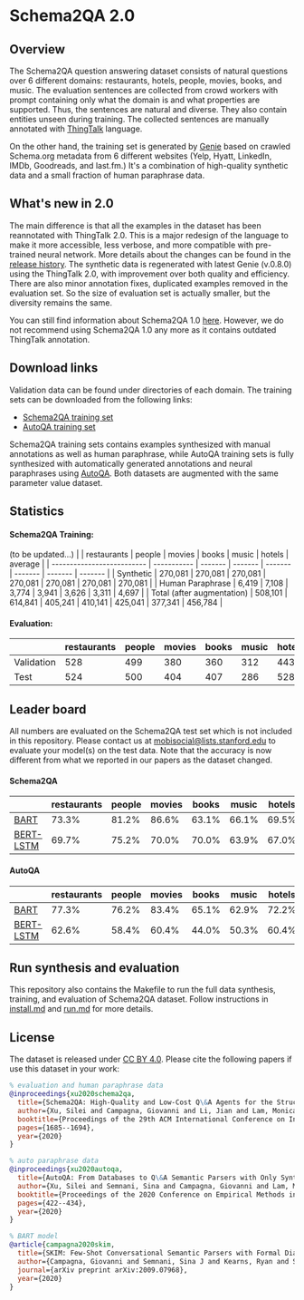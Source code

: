 # Schema2QA 2.0

## Overview
The Schema2QA question answering dataset consists of natural questions over 6 different domains: 
restaurants, hotels, people, movies, books, and music. 
The evaluation sentences are collected from crowd workers with prompt containing 
only what the domain is and what properties are supported. Thus, the sentences are natural 
and diverse. They also contain entities unseen during training. 
The collected sentences are manually annotated with 
[ThingTalk](https://wiki.almond.stanford.edu/en/thingtalk) language. 

On the other hand, the training set is generated by 
[Genie](https://github.com/stanford-oval/genie-toolkit) based on crawled Schema.org metadata 
from 6 different websites (Yelp, Hyatt, LinkedIn, IMDb, Goodreads, and last.fm.) 
It's a combination of high-quality synthetic data and
a small fraction of human paraphrase data. 

## What's new in 2.0
The main difference is that all the examples in the dataset has been reannotated 
with ThingTalk 2.0. This is a major redesign of the language to make it more accessible,
less verbose, and more compatible with pre-trained neural network. 
More details about the changes can be found in the [release history](https://github.com/stanford-oval/thingtalk/blob/master/HISTORY.md).
The synthetic data is regenerated with latest Genie (v.0.8.0) using the ThingTalk 2.0, 
with improvement over both quality and efficiency. 
There are also minor annotation fixes, duplicated examples removed in the evaluation set. 
So the size of evaluation set is actually smaller, but the diversity remains the same. 

You can still find information about Schema2QA 1.0 [here](./doc/1.0.md).
However, we do not recommend using Schema2QA 1.0 any more as it contains outdated ThingTalk 
annotation. 

## Download links
Validation data can be found under directories of each domain.
The training sets can be downloaded from the following links:
- [Schema2QA training set](https://almond-static.stanford.edu/research/schema2qa2.0/autoqa.tar.xz)
- [AutoQA training set](https://almond-static.stanford.edu/research/schema2qa2.0/schema2qa.tar.xz)

Schema2QA training sets contains examples synthesized with manual annotations as well as 
human paraphrase, while AutoQA training sets is fully synthesized with automatically generated 
annotations and neural paraphrases using [AutoQA](https://almond-static.stanford.edu/papers/autoqa-emnlp2020.pdf). 
Both datasets are augmented with the same parameter value dataset. 
 
## Statistics  
#### Schema2QA Training:
(to be updated...)
|                            | restaurants | people  | movies  | books   | music   | hotels  | average |
| -------------------------- | ----------- | ------- | ------- | ------- | ------- | ------- | ------- |
| Synthetic                  | 270,081     | 270,081 | 270,081 | 270,081 | 270,081 | 270,081 | 270,081 |
| Human Paraphrase           | 6,419       | 7,108   | 3,774   | 3,941   | 3,626   | 3,311   | 4,697   |
| Total (after augmentation) | 508,101     | 614,841 | 405,241 | 410,141 | 425,041 | 377,341 | 456,784 |

#### Evaluation: 
|            | restaurants | people | movies | books | music | hotels | average |
| ---------- | ----------- | ------ | ------ | ----- | ----- | ------ | ------- |
| Validation | 528         | 499    | 380    | 360   | 312   | 443    | 420.3   |
| Test       | 524         | 500    | 404    | 407   | 286   | 528    | 441.5   |

## Leader board 
All numbers are evaluated on the Schema2QA test set which is not included in this repository. 
Please contact us at mobisocial@lists.stanford.edu to evaluate your model(s) on the test data.
Note that the accuracy is now different from what we reported in our papers as the dataset changed. 
#### Schema2QA
|                                                                                 | restaurants | people | movies | books | music | hotels | average |
| --------------------------------------------------------------------------------| ----------- | ------ | ------ | ----- | ----- | ------ | ------- |
| [BART](https://arxiv.org/pdf/2009.07968.pdf)                                    | 73.3%       | 81.2%  | 86.6%  | 63.1% | 66.1% | 69.5%  | 73.8%   |
| [BERT-LSTM](https://almond-static.stanford.edu/papers/schema2qa-cikm2020.pdf)   | 69.7%       | 75.2%  | 70.0%  | 70.0% | 63.9% | 67.0%  | 69.3%   |

#### AutoQA
|                                                                                 | restaurants | people | movies | books | music | hotels | average |
| --------------------------------------------------------------------------------| ----------- | ------ | ------ | ----- | ----- | ------ | ------- |
| [BART](https://arxiv.org/pdf/2009.07968.pdf)                                    | 77.3%       | 76.2%  | 83.4%  | 65.1% | 62.9% | 72.2%  | 72.9%   |
| [BERT-LSTM](https://almond-static.stanford.edu/papers/schema2qa-cikm2020.pdf)   | 62.6%       | 58.4%  | 60.4%  | 44.0% | 50.3% | 60.4%  | 56.0%   |


 
## Run synthesis and evaluation
This repository also contains the Makefile to run the full data synthesis, training, 
and evaluation of Schema2QA dataset. 
Follow instructions in [install.md](./doc/install.md) and [run.md](./doc/run.md) for
more details. 

## License
The dataset is released under [CC BY 4.0](https://creativecommons.org/licenses/by/4.0/).
Please cite the following papers if use this dataset in your work:
```bib
% evaluation and human paraphrase data
@inproceedings{xu2020schema2qa,
  title={Schema2QA: High-Quality and Low-Cost Q\&A Agents for the Structured Web},
  author={Xu, Silei and Campagna, Giovanni and Li, Jian and Lam, Monica S},
  booktitle={Proceedings of the 29th ACM International Conference on Information \& Knowledge Management},
  pages={1685--1694},
  year={2020}
}

% auto paraphrase data
@inproceedings{xu2020autoqa,
  title={AutoQA: From Databases to Q\&A Semantic Parsers with Only Synthetic Training Data},
  author={Xu, Silei and Semnani, Sina and Campagna, Giovanni and Lam, Monica},
  booktitle={Proceedings of the 2020 Conference on Empirical Methods in Natural Language Processing (EMNLP)},
  pages={422--434},
  year={2020}
}

% BART model
@article{campagna2020skim,
  title={SKIM: Few-Shot Conversational Semantic Parsers with Formal Dialogue Contexts},
  author={Campagna, Giovanni and Semnani, Sina J and Kearns, Ryan and Sato, Lucas Jun Koba and Xu, Silei and Lam, Monica S},
  journal={arXiv preprint arXiv:2009.07968},
  year={2020}
}
```
